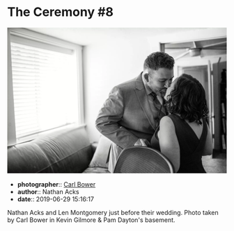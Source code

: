 # The Ceremony \#8

![Nathan Acks and Len Montgomery just before their wedding](assets/2019-06-29-set-1-the-ceremony-08.webp)

* **photographer**:: [Carl Bower](https://carlbowerphotos.com)
* **author**:: Nathan Acks
* **date**:: 2019-06-29 15:16:17

Nathan Acks and Len Montgomery just before their wedding. Photo taken by Carl Bower in Kevin Gilmore & Pam Dayton's basement.
